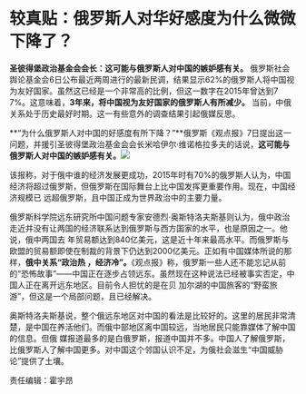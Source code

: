 # 较真贴：俄罗斯人对华好感度为什么微微下降了？

**圣彼得堡政治基金会会长：这可能与俄罗斯人对中国的嫉妒感有关。** 俄罗斯社会舆论基金会6日公布最近两周进行的最新民调，结果显示62%的俄罗斯人将中国视为友好国家。虽然这已经是一个非常高的比例，但这一数字在2015年曾达到7
7%。这意味着，**3年来，将中国视为友好国家的俄罗斯人有所减少。** 当前，中俄关系处于历史最好时期。这一有些意外的调查结果引起俄媒反思。

**“为什么俄罗斯人对中国的好感度有所下降？”**俄罗斯《观点报》7日提出这一问题，并援引圣彼得堡政治基金会会长米哈伊尔·维诺格拉多夫的话说，**这可能与俄罗斯人对中国的嫉妒感有关。**![](http://n.sinaimg.cn/news/crawl/55/w550h305/20180709/pb9C-hezpzwt7684955.jpg)

该报称，对于俄中谁的经济发展更成功，2015年时有70%的俄罗斯人认为，中国经济将超过俄罗斯，但俄罗斯在国际舞台上比中国发挥更重要作用。现在，中国经济规模已
远超俄罗斯，且中国正成为世界政治中的主要力量。

俄罗斯科学院远东研究所中国问题专家安德烈·奥斯特洛夫斯基则认为，俄中政治走近并没有让两国的经济联系达到俄罗斯与西方国家的水平，也是原因之一。他说，俄中两国去
年贸易额达到840亿美元，这是近十年来最高水平。而俄罗斯与欧盟的贸易额即使在制裁的背景下仍达到2000亿美元。正如有中国媒体所说的那样，**俄中关系“政治热
，经济冷”。**《观点报》称，俄罗斯一些人还不能忘记从前的“恐怖故事”——中国正在逐步占领远东。虽然现在这种说法已经被事实否定，中国人正在离开远东地区。目前令人担忧的是在贝
加尔湖的中国旅客的“野蛮旅游”，但这是一个局部问题，且已经解决。

奥斯特洛夫斯基说，整个俄远东地区对中国的看法是比较好的。这里的居民非常清楚，是中国在养活他们。而俄中部地区离中国较远，当地居民只能靠媒体了解中国的信息。但俄
媒报道最多的是白俄罗斯，报道中国并不多。中国人了解俄罗斯，比俄罗斯人了解中国更多。对中国这个邻国认识不足，为俄社会滋生“中国威胁论”提供了土壤。

责任编辑：霍宇昂

